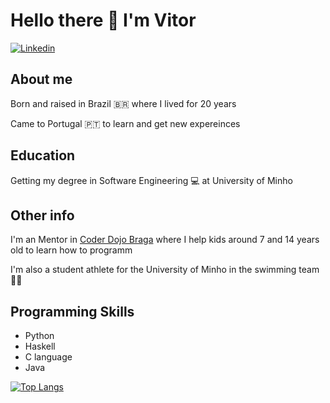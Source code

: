 # Hello there 👋 I'm Vitor

[![Linkedin](https://img.shields.io/badge/%20Linkedin-Vitor%20Lelis-blue?style=flat&logo=linkedin)](https://www.linkedin.com/in/vitor-lelis-71361420a/)

  ## About me
  Born and raised in Brazil 🇧🇷 where I lived for 20 years
  
  Came to Portugal 🇵🇹 to learn and get new expereinces
  
  ## Education
  Getting my degree in Software Engineering 💻 at University of Minho
  
  ## Other info
  I'm an Mentor in [Coder Dojo Braga](https://github.com/coderdojobraga) where I help kids around 7 and 14 years old to learn how to programm
  
  I'm also a student athlete for the University of Minho in the swimming team 🏊‍♂️
  
  ## Programming Skills
  + Python
  + Haskell
  + C language
  + Java
  
[![Top Langs](https://github-readme-stats.vercel.app/api/top-langs/?username=VitorLelis&&theme=apprentice)](https://github.com/anuraghazra/github-readme-stats)
